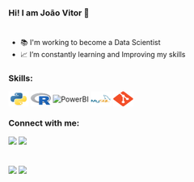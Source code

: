 ### Hi! I am João Vitor 👋
#

- 📚 I'm working to become a Data Scientist
- 📈 I’m constantly learning and Improving my skills


### Skills:

<div style="display: inline_block">
<img align="center" alt="python" height="30" width="40" src="https://raw.githubusercontent.com/devicons/devicon/master/icons/python/python-original.svg" />
<img align="center" alt="R" height="30" width="40" src="https://raw.githubusercontent.com/devicons/devicon/master/icons/r/r-original.svg" />
<img align="center" alt="PowerBI" height="40" width="40" src="https://img.icons8.com/color/48/000000/power-bi.png" />
<img align="center" alt="SQL" height="30" width="40" src="https://raw.githubusercontent.com/devicons/devicon/master/icons/mysql/mysql-original-wordmark.svg" />
<img align="center" alt="Git" height="30" width="40" src="https://raw.githubusercontent.com/devicons/devicon/master/icons/git/git-original.svg" />
</div>


### Connect with me:

<div>
<a href="https://www.linkedin.com/in/joaovitps/" target="_blank"><img src="https://img.shields.io/badge/-LinkedIn-%230077B5?style=for-the-badge&logo=linkedin&logoColor=white" target="_blank"></a>
<a href="https://www.instagram.com/joaovit.30/" target="_blank"><img src="https://img.shields.io/badge/-Instagram-%23E4405F?style=for-the-badge&logo=instagram&logoColor=white" target="_blank"></a>
</div>

#

<div>
  <img height="170em" src="https://github-readme-stats.vercel.app/api?username=joaovitps&show_icons=true&theme=tokyonight&include_all_commits=true&count_private=true"/>
  <img height="170em" src="https://github-readme-stats.vercel.app/api/top-langs/?username=joaovitps&layout=compact&langs_count=16&theme=tokyonight "/>
</div>
